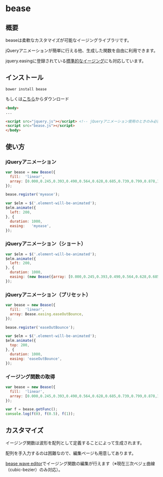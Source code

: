# bease

## 概要
beaseは柔軟なカスタマイズが可能なイージングライブラリです。

jQueryアニメーションが簡単に行える他、生成した関数を自由に利用できます。

jquery.easingに登録されている[標準的なイージング](http://easings.net/ja)にも対応しています。

## インストール
```
bower install bease
```

もしくは[こちら](http://butchi.github.io/bease/dist/bease.js)からダウンロード

```html
<body>
...

<script src="jquery.js"></script> <!-- jQueryアニメーション使用のときのみ必要 -->
<script src="bease.js"></script>
</body>
```

## 使い方
### jQueryアニメーション
```js
var bease = new Bease({
  fill:  'linear',
  array: [0.000,0.245,0.393,0.490,0.564,0.628,0.685,0.739,0.799,0.878,1.000],
});

bease.register('myease');

var $elm = $('.element-will-be-animated');
$elm.animate({
  left: 200,
}, {
  duration: 1000,
  easing:   'myease',
});
```

### jQueryアニメーション（ショート）
```js
var $elm = $('.element-will-be-animated');
$elm.animate({
  left: 200,
}, {
  duration: 1000,
  easing: (new Bease({array: [0.000,0.245,0.393,0.490,0.564,0.628,0.685,0.739,0.799,0.878,1.000]})).register(),
});
```

### jQueryアニメーション（プリセット）
```js
var bease = new Bease({
  fill:  'linear',
  array: Bease.easing.easeOutBounce,
});

bease.register('easeOutBounce');

var $elm = $('.element-will-be-animated');
$elm.animate({
  top: 200,
}, {
  duration: 1000,
  easing: 'easeOutBounce',
});
```

### イージング関数の取得
```js
var bease = new Bease({
  fill:  'linear',
  array: [0.000,0.245,0.393,0.490,0.564,0.628,0.685,0.739,0.799,0.878,1.000],
});

var f = bease.getFunc();
console.log(f(0), f(0.5), f(1));
```

## カスタマイズ
イージング関数は波形を配列として定義することによって生成されます。

配列を手入力するのは困難なので、編集ページも用意してあります。

[bease wave editor](http://butchi.github.io/bease/)でイージング関数の編集が行えます（※現在三次ベジェ曲線（cubic-bezier）のみ対応）。
